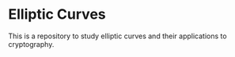 # Elliptic Curves

This is a repository to study elliptic curves and their applications to cryptography.
